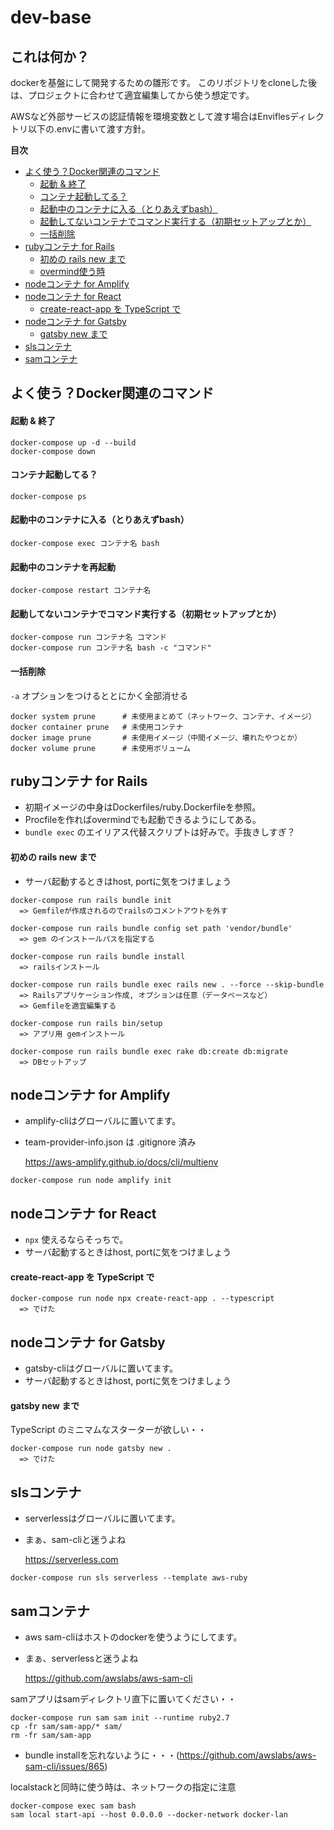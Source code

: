 # dev-base

## これは何か？

dockerを基盤にして開発するための雛形です。
このリポジトリをcloneした後は、プロジェクトに合わせて適宜編集してから使う想定です。

AWSなど外部サービスの認証情報を環境変数として渡す場合はEnviflesディレクトリ以下の.envに書いて渡す方針。

**目次**
  - [よく使う？Docker関連のコマンド](#%e3%82%88%e3%81%8f%e4%bd%bf%e3%81%86docker%e9%96%a2%e9%80%a3%e3%81%ae%e3%82%b3%e3%83%9e%e3%83%b3%e3%83%89)
      - [起動 & 終了](#%e8%b5%b7%e5%8b%95--%e7%b5%82%e4%ba%86)
      - [コンテナ起動してる？](#%e3%82%b3%e3%83%b3%e3%83%86%e3%83%8a%e8%b5%b7%e5%8b%95%e3%81%97%e3%81%a6%e3%82%8b)
      - [起動中のコンテナに入る（とりあえずbash）](#%e8%b5%b7%e5%8b%95%e4%b8%ad%e3%81%ae%e3%82%b3%e3%83%b3%e3%83%86%e3%83%8a%e3%81%ab%e5%85%a5%e3%82%8b%e3%81%a8%e3%82%8a%e3%81%82%e3%81%88%e3%81%9abash)
      - [起動してないコンテナでコマンド実行する（初期セットアップとか）](#%e8%b5%b7%e5%8b%95%e3%81%97%e3%81%a6%e3%81%aa%e3%81%84%e3%82%b3%e3%83%b3%e3%83%86%e3%83%8a%e3%81%a7%e3%82%b3%e3%83%9e%e3%83%b3%e3%83%89%e5%ae%9f%e8%a1%8c%e3%81%99%e3%82%8b%e5%88%9d%e6%9c%9f%e3%82%bb%e3%83%83%e3%83%88%e3%82%a2%e3%83%83%e3%83%97%e3%81%a8%e3%81%8b)
      - [一括削除](#%e4%b8%80%e6%8b%ac%e5%89%8a%e9%99%a4)
  - [rubyコンテナ for Rails](#ruby%e3%82%b3%e3%83%b3%e3%83%86%e3%83%8a-for-rails)
      - [初めの rails new まで](#%e5%88%9d%e3%82%81%e3%81%ae-rails-new-%e3%81%be%e3%81%a7)
      - [overmind使う時](#overmind%e4%bd%bf%e3%81%86%e6%99%82)
  - [nodeコンテナ for Amplify](#node%e3%82%b3%e3%83%b3%e3%83%86%e3%83%8a-for-amplify)
  - [nodeコンテナ for React](#node%e3%82%b3%e3%83%b3%e3%83%86%e3%83%8a-for-react)
      - [create-react-app を TypeScript で](#create-react-app-%e3%82%92-typescript-%e3%81%a7)
  - [nodeコンテナ for Gatsby](#node%e3%82%b3%e3%83%b3%e3%83%86%e3%83%8a-for-gatsby)
      - [gatsby new まで](#gatsby-new-%e3%81%be%e3%81%a7)
  - [slsコンテナ](#sls%e3%82%b3%e3%83%b3%e3%83%86%e3%83%8a)
  - [samコンテナ](#sam%e3%82%b3%e3%83%b3%e3%83%86%e3%83%8a)


## よく使う？Docker関連のコマンド

#### 起動 & 終了

```
docker-compose up -d --build
docker-compose down
```

#### コンテナ起動してる？

```
docker-compose ps
```

#### 起動中のコンテナに入る（とりあえずbash）

```
docker-compose exec コンテナ名 bash
```

#### 起動中のコンテナを再起動

```
docker-compose restart コンテナ名
```

#### 起動してないコンテナでコマンド実行する（初期セットアップとか）

```
docker-compose run コンテナ名 コマンド
docker-compose run コンテナ名 bash -c "コマンド"
```

#### 一括削除

`-a` オプションをつけるととにかく全部消せる
```
docker system prune      # 未使用まとめて（ネットワーク、コンテナ、イメージ）
docker container prune   # 未使用コンテナ
docker image prune       # 未使用イメージ（中間イメージ、壊れたやつとか）
docker volume prune      # 未使用ボリューム
```


## rubyコンテナ for Rails

* 初期イメージの中身はDockerfiles/ruby.Dockerfileを参照。
* Procfileを作ればovermindでも起動できるようにしてある。
* `bundle exec` のエイリアス代替スクリプトは好みで。手抜きしすぎ？

#### 初めの rails new まで

* サーバ起動するときはhost, portに気をつけましょう

```
docker-compose run rails bundle init
  => Gemfileが作成されるのでrailsのコメントアウトを外す

docker-compose run rails bundle config set path 'vendor/bundle'
  => gem のインストールパスを指定する

docker-compose run rails bundle install
  => railsインストール

docker-compose run rails bundle exec rails new . --force --skip-bundle
  => Railsアプリケーション作成, オプションは任意（データベースなど）
  => Gemfileを適宜編集する

docker-compose run rails bin/setup
  => アプリ用 gemインストール

docker-compose run rails bundle exec rake db:create db:migrate
  => DBセットアップ
```



## nodeコンテナ for Amplify

* amplify-cliはグローバルに置いてます。
* team-provider-info.json は .gitignore 済み

  https://aws-amplify.github.io/docs/cli/multienv

```
docker-compose run node amplify init
```



## nodeコンテナ for React

* `npx` 使えるならそっちで。
* サーバ起動するときはhost, portに気をつけましょう

#### create-react-app を TypeScript で

```
docker-compose run node npx create-react-app . --typescript
  => でけた
```



## nodeコンテナ for Gatsby

* gatsby-cliはグローバルに置いてます。
* サーバ起動するときはhost, portに気をつけましょう

#### gatsby new まで

TypeScript のミニマムなスターターが欲しい・・

```
docker-compose run node gatsby new .
  => でけた
```



## slsコンテナ

* serverlessはグローバルに置いてます。
* まぁ、sam-cliと迷うよね

  https://serverless.com

```
docker-compose run sls serverless --template aws-ruby
```

## samコンテナ

* aws sam-cliはホストのdockerを使うようにしてます。
* まぁ、serverlessと迷うよね

  https://github.com/awslabs/aws-sam-cli

samアプリはsamディレクトリ直下に置いてください・・

```
docker-compose run sam sam init --runtime ruby2.7
cp -fr sam/sam-app/* sam/
rm -fr sam/sam-app
```
* bundle installを忘れないように・・・(https://github.com/awslabs/aws-sam-cli/issues/865)

localstackと同時に使う時は、ネットワークの指定に注意

```
docker-compose exec sam bash
sam local start-api --host 0.0.0.0 --docker-network docker-lan
```
